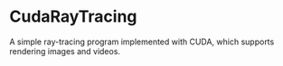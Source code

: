 # CudaRayTracing
A simple ray-tracing program implemented with CUDA, which supports rendering images and videos.
